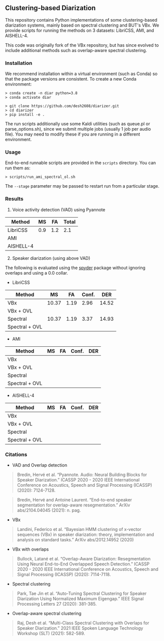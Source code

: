 ## Clustering-based Diarization

This repository contains Python implementations of some clustering-based diarization
systems, mainly based on spectral clustering and BUT's VBx. We provide scripts
for running the methods on 3 datasets: LibriCSS, AMI, and AISHELL-4.

This code was originally fork of the VBx repository, but has since evolved to include
additional methods such as overlap-aware spectral clustering.

### Installation

We recommend installation within a virtual environment (such as Conda) so that the
package versions are consistent. To create a new Conda environment:

```
> conda create -n diar python=3.8
> conda activate diar
```

```
> git clone https://github.com/desh2608/diarizer.git
> cd diarizer
> pip install -e . 
```

The run scripts additionally use some Kaldi utilities (such as queue.pl or parse_options.sh), 
since we submit multiple jobs (usually 1 job per audio file). You may need to modify these
if you are running in a different environment.

### Usage

End-to-end runnable scripts are provided in the `scripts` directory. You can run them as:

```
> scripts/run_ami_spectral_ol.sh
```

The `--stage` parameter may be passed to restart run from a particular stage.

### Results

1. Voice activity detection (VAD) using Pyannote

| Method   | MS    | FA | Total   |
|----------|-------|----|------|
| LibriCSS | 0.9 | 1.2 | 2.1 | 
| AMI |  |     |  |
| AISHELL-4 |  |    |  |

2. Speaker diarization (using above VAD)

The following is evaluated using the [spyder](https://github.com/desh2608/spyder) package without ignoring overlaps and using a 0.0 collar.

* LibriCSS

| Method   | MS    | FA | Conf. | DER   |
|----------|-------|----|-------|-------|
| VBx | 10.37 | 1.19 | 2.96 | 14.52 |
| VBx + OVL |  |  |   |  |
| Spectral | 10.37 | 1.19 | 3.37 | 14.93 |
| Spectral + OVL |  |  |   |  |

* AMI

| Method   | MS    | FA | Conf. | DER   |
|----------|-------|----|-------|-------|
| VBx |  |  |  | |
| VBx + OVL |  |  |   |  |
| Spectral |  |  |   |  |
| Spectral + OVL |  |  |   |  |

* AISHELL-4

| Method   | MS    | FA | Conf. | DER   |
|----------|-------|----|-------|-------|
| VBx |  |  |  | |
| VBx + OVL |  |  |   |  |
| Spectral |  |  |   |  |
| Spectral + OVL |  |  |   |  |

### Citations

* VAD and Overlap detection

> Bredin, Hervé et al. “Pyannote. Audio: Neural Building Blocks for Speaker Diarization.” ICASSP 2020 - 2020 IEEE International Conference on Acoustics, Speech and Signal Processing (ICASSP) (2020): 7124-7128.

> Bredin, Hervé and Antoine Laurent. “End-to-end speaker segmentation for overlap-aware resegmentation.” ArXiv abs/2104.04045 (2021): n. pag.

* VBx

> Landini, Federico et al. “Bayesian HMM clustering of x-vector sequences (VBx) in speaker diarization: theory, implementation and analysis on standard tasks.” ArXiv abs/2012.14952 (2020)

* VBx with overlaps

> Bullock, Latané et al. “Overlap-Aware Diarization: Resegmentation Using Neural End-to-End Overlapped Speech Detection.” ICASSP 2020 - 2020 IEEE International Conference on Acoustics, Speech and Signal Processing (ICASSP) (2020): 7114-7118.

* Spectral clustering

> Park, Tae Jin et al. “Auto-Tuning Spectral Clustering for Speaker Diarization Using Normalized Maximum Eigengap.” IEEE Signal Processing Letters 27 (2020): 381-385.

* Overlap-aware spectral clustering

> Raj, Desh et al. “Multi-Class Spectral Clustering with Overlaps for Speaker Diarization.” 2021 IEEE Spoken Language Technology Workshop (SLT) (2021): 582-589.
